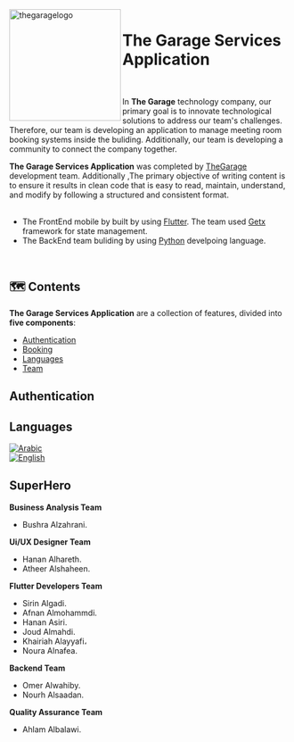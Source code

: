 <img align="left" width="200" height="full" src="https://github.com/afnanalmohd/uploadeImge/assets/53023171/a43b6c06-1ba8-43ed-9e5d-9e8eae93276e" alt="thegaragelogo" >

# The Garage Services Application


<br>

In  **The Garage** technology company, our primary goal is to innovate technological solutions to address our team's challenges. Therefore, our team is developing an application to manage meeting room booking systems inside the buliding. Additionally, our team is developing a community to connect the company together.
<br>

**The Garage Services Application** was completed by <a href="https://thegarage.sa">TheGarage</a> development team. Additionally ,The primary objective of writing 
content is to ensure it results in clean code that is easy to read, maintain, understand, and modify by following a structured and consistent format.
<br>
<br>
- The FrontEnd mobile by built by using <a href="https://docs.flutter.dev/get-started/install"> Flutter</a>.
The team used <a href="https://pub.dev/packages/get">Getx</a> framework for state management.
- The BackEnd team buliding by using <a href="https://www.python.org/doc/">Python</a> develpoing language.









<br>

## 🗺️ Contents

**The Garage Services Application** are a collection of features, divided into **five components**:
</b></b>

- [Authentication](#authentication)
- [Booking](#booking)
- [Languages](#languages) 
- [Team](#team) 


## Authentication <a id="authentication"></a>





## Languages <a id="languages"></a>

[![Arabic](https://img.shields.io/badge/Language-Arabic-blue?style=for-the-badge)](README.md)
<br>
[![English](https://img.shields.io/badge/Language-English-yellow?style=for-the-badge)](README.md)


## SuperHero <a id="team"></a>   

**Business Analysis Team**
  - Bushra Alzahrani.

**Ui/UX Designer Team**
  - Hanan Alhareth.
  - Atheer Alshaheen.

**Flutter Developers Team**
      
 -  Sirin Algadi.
 -  Afnan Almohammdi. 
 -  Hanan Asiri.
 -  Joud Almahdi.
 -  Khairiah Alayyafi،
 -  Noura Alnafea.

 **Backend Team**
 -  Omer Alwahiby.
 -  Nourh Alsaadan.

 **Quality Assurance Team**
 -  Ahlam Albalawi.

  


